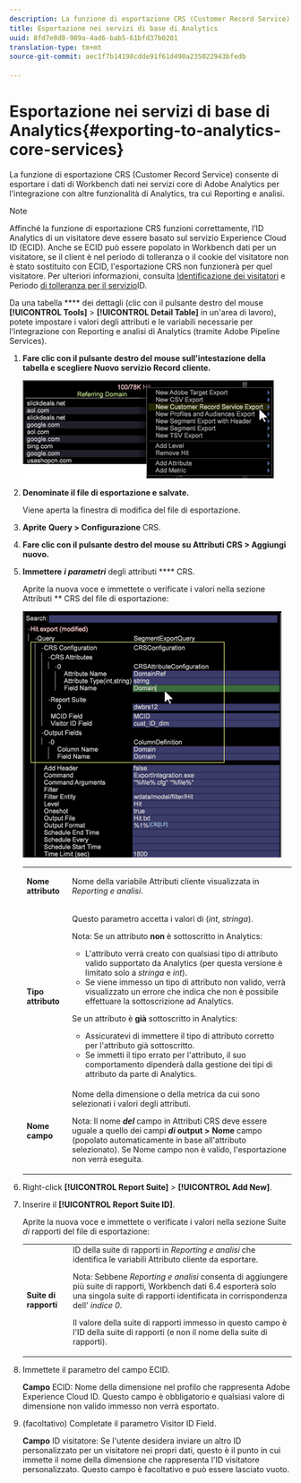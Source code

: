 ```yaml
---
description: La funzione di esportazione CRS (Customer Record Service) consente di esportare i dati di Workbench dati nei servizi core di Adobe Analytics per l'integrazione con altre funzionalità di Analytics, tra cui Reporting e analisi.
title: Esportazione nei servizi di base di Analytics
uuid: 8fd7e8d8-989a-4ad6-bab5-61bfd37b0201
translation-type: tm+mt
source-git-commit: aec1f7b14198cdde91f61d490a235022943bfedb

---
```



# Esportazione nei servizi di base di Analytics{#exporting-to-analytics-core-services}

La funzione di esportazione CRS (Customer Record Service) consente di esportare i dati di Workbench dati nei servizi core di Adobe Analytics per l&#39;integrazione con altre funzionalità di Analytics, tra cui Reporting e analisi.

>[!NOTE]
>
>Affinché la funzione di esportazione CRS funzioni correttamente, l’ID Analytics di un visitatore deve essere basato sul servizio Experience Cloud ID (ECID). Anche se ECID può essere popolato in Workbench dati per un visitatore, se il client è nel periodo di tolleranza o il cookie del visitatore non è stato sostituito con ECID, l&#39;esportazione CRS non funzionerà per quel visitatore. Per ulteriori informazioni, consulta [Identificazione dei visitatori](https://docs.adobe.com/content/help/en/analytics/export/analytics-data-feed/data-feed-contents/datafeeds-visid.html) e Periodo [di tolleranza per il servizio](https://docs.adobe.com/content/help/en/id-service/using/reference/analytics-reference/grace-period.html)ID.

Da una tabella **** dei dettagli (clic con il pulsante destro del mouse **[!UICONTROL Tools]** > **[!UICONTROL Detail Table]** in un&#39;area di lavoro), potete impostare i valori degli attributi e le variabili necessarie per l&#39;integrazione con Reporting e analisi di Analytics (tramite Adobe Pipeline Services).

1. **Fare clic con il pulsante destro del mouse sull&#39;intestazione della tabella e scegliere Nuovo servizio Record cliente.**

   ![](assets/6_4_CRS.png)

1. **Denominate il file di esportazione e salvate.**

   Viene aperta la finestra di modifica del file di esportazione.

1. **Aprite** **Query > Configurazione** CRS.
1. **Fare clic con il pulsante destro del mouse su Attributi CRS > Aggiungi nuovo.**
1. **Immettere** ***i parametri*** degli attributi **** CRS.

   Aprite la nuova voce e immettete o verificate i valori nella sezione Attributi ** CRS del file di esportazione:

   ![](assets/6_4_CRS1.png)

   <table id="table_8156A2C66C0E41D381C31F1082CCA479"> 
    <tbody> 
      <tr> 
      <td colname="col1"> <p><b>Nome attributo</b> </p> </td> 
      <td colname="col2">Nome della variabile Attributi <i></i> cliente visualizzata in <i>Reporting e analisi</i>. </td> 
      </tr> 
      <tr> 
      <td colname="col1"><b>Tipo attributo</b> </td> 
      <td colname="col2"> <p>Questo parametro accetta i valori di (<i>int</i>, <i>stringa</i>). </p> <p>Nota: Se un attributo <b>non</b> è sottoscritto in Analytics: <p> 
      <ul id="ul_B77BF6FDA3FB4F1BBF9380C2FD938270"> 
       <li id="li_3D099456AF6B4103B227D841C81AB936">L'attributo verrà creato con qualsiasi tipo di attributo valido supportato da Analytics (per questa versione è limitato solo a <i>stringa</i> e <i>int</i>). </li> 
       <li id="li_EA1DBDB2E6BE49278C6CD6A5503EDC8A">Se viene immesso un tipo di attributo non valido, verrà visualizzato un errore che indica che non è possibile effettuare la sottoscrizione ad Analytics. </li> 
      </ul> </p> <p>Se un attributo è <b>già</b> sottoscritto in Analytics: </p> <p> 
      <ul id="ul_16415B639F1C49A5AE9932C128184171"> 
       <li id="li_83C90D44FE5C4D979DEA786660C7F3EC">Assicuratevi di immettere il tipo di attributo corretto per l'attributo già sottoscritto. </li> 
       <li id="li_02C5024E335C4C59B4F7B0084232CC24">Se immetti il tipo errato per l'attributo, il suo comportamento dipenderà dalla gestione dei tipi di attributo da parte di Analytics. </li> 
      </ul> </p> </p> </td> 
      </tr> 
      <tr> 
      <td colname="col1"> <p><b>Nome campo</b> </p> </td> 
      <td colname="col2">Nome della dimensione o della metrica da cui sono selezionati i valori degli attributi. <p>Nota: Il nome <i><b>del</b></i> campo in Attributi <i></i> CRS deve essere uguale a quello dei campi <b><i>di</i> output &gt; Nome <i></i></b> campo (popolato automaticamente in base all'attributo selezionato). Se Nome <i></i> campo non è valido, l'esportazione non verrà eseguita. </p> </td> 
      </tr> 
    </tbody> 
   </table>

1. Right-click **[!UICONTROL Report Suite]** > **[!UICONTROL Add New]**.
1. Inserire il **[!UICONTROL Report Suite ID]**.

   Aprite la nuova voce e immettete o verificate i valori nella sezione Suite *di* rapporti del file di esportazione:

   <table id="table_A3279CADB74C441DA2E062E2123CE9D4"> 
    <tbody> 
      <tr> 
      <td colname="col1"><b>Suite di rapporti</b> </td> 
      <td colname="col2">ID della suite di rapporti in <i>Reporting e analisi</i> che identifica le variabili Attributo <i></i> cliente da esportare. <p> <p>Nota: Sebbene <i>Reporting e analisi</i> consenta di aggiungere più suite di rapporti, Workbench dati 6.4 esporterà solo una singola suite di rapporti identificata in corrispondenza dell' <i>indice 0</i>. <p>Il valore della suite di rapporti immesso in questo campo è l'ID della suite di rapporti (e non il nome della suite di rapporti). </p> </p> </p> </td> 
      </tr> 
    </tbody> 
   </table>

1. Immettete il parametro del campo ECID.

   **Campo** ECID: Nome della dimensione nel profilo che rappresenta Adobe Experience Cloud ID. Questo campo è obbligatorio e qualsiasi valore di dimensione non valido immesso non verrà esportato.

1. (facoltativo) Completate il parametro Visitor ID Field.

   **Campo** ID visitatore: Se l&#39;utente desidera inviare un altro ID personalizzato per un visitatore nei propri dati, questo è il punto in cui immette il nome della dimensione che rappresenta l&#39;ID visitatore personalizzato. Questo campo è facoltativo e può essere lasciato vuoto.
